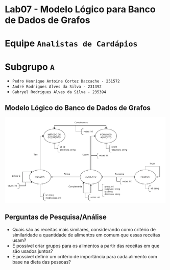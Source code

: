 # Lab07 - Modelo Lógico para Banco de Dados de Grafos

# Equipe `Analistas de Cardápios`

# Subgrupo `A`
* `Pedro Henrique Antoine Cortez Daccache - 251572`
* `André Rodrigues Alves da Silva - 231392`
* `Gabryel Rodrigues Alves da Silva - 235394`

## Modelo Lógico do Banco de Dados de Grafos

![Modelo Lógico de Grafos](images/modelo-logico-grafos.png)

## Perguntas de Pesquisa/Análise

* Quais são as receitas mais similares, considerando como critério de similaridade a quantidade de alimentos em comum que essas receitas usam?
* É possível criar grupos para os alimentos a partir das receitas em que são usados juntos?
* É possível definir um critério de importância para cada alimento com base na dieta das pessoas?